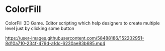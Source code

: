 # ColorFill
ColorFill 3D Game.
Editor scripting which help designers to create multiple level just by clicking some button


https://user-images.githubusercontent.com/58488186/152202951-8d10a710-234f-479d-a1dc-6230ae83b685.mp4


